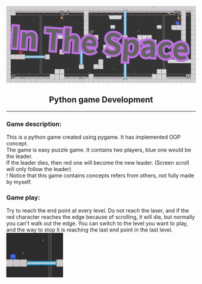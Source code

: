 ![image](https://github.com/Hmc-1209/InTheSpace/blob/develop/imgs/markdown/title.png)  
<h2 style="text-align: center">Python game Development</h2>


---


### Game description:  
This is a python game created using pygame. It has implemented OOP concept.  
The game is easy puzzle game. It contains two players, blue one would be the leader.  
If the leader dies, then red one will become the new leader. (Screen scroll will only follow the leader)  
! Notice that this game contains concepts refers from others, not fully made by myself.


### Game play:
Try to reach the end point at every level. Do not reach the laser, 
and if the red character reaches the edge because of scrolling, it will die, but normally you can't walk out the edge.
You can switch to the level you want to play, and the way to stop it is reaching the last end point in the last 
level. 
<img src="https://github.com/Hmc-1209/InTheSpace/blob/develop/imgs/markdown/laser.gif" width="30%" height="40%"> 